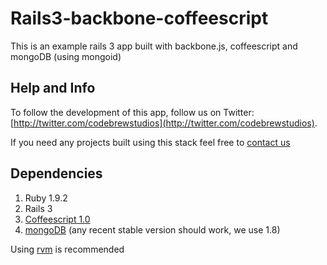 # Rails3-backbone-coffeescript

This is an example rails 3 app built with backbone.js, coffeescript and mongoDB (using mongoid)

## Help and Info

To follow the development of this app, follow us on Twitter:
[http://twitter.com/codebrewstudios](http://twitter.com/codebrewstudios).

If you need any projects built using this stack feel free to [contact us](services@codebrewstudios.com)

## Dependencies
1. Ruby 1.9.2
2. Rails 3
3. [Coffeescript 1.0](www.coffeescript.org)
4. [mongoDB](http://www.mongodb.org) (any recent stable version should work, we use 1.8)

Using [rvm](http://rvm.beginrescueend.com]) is recommended